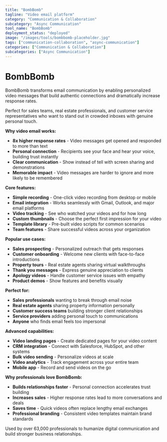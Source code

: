```yaml
---
title: "BombBomb"
tagline: "Video email platform"
category: "Communication & Collaboration"
subcategory: "Async Communication"
tool_name: "BombBomb"
deployment_status: "deployed"
image: "/images/tools/bombbomb-placeholder.jpg"
tags: ["communication-collaboration", "async-communication"]
categories: ["Communication & Collaboration"]
subcategories: ["Async Communication"]
---
```


# BombBomb

BombBomb transforms email communication by enabling personalized video messages that build authentic connections and dramatically increase response rates.

Perfect for sales teams, real estate professionals, and customer service representatives who want to stand out in crowded inboxes with genuine personal touch.

**Why video email works:**
- **8x higher response rates** - Video messages get opened and responded to more than text
- **Personal connection** - Recipients see your face and hear your voice, building trust instantly
- **Clear communication** - Show instead of tell with screen sharing and demonstrations
- **Memorable impact** - Video messages are harder to ignore and more likely to be remembered

**Core features:**
- **Simple recording** - One-click video recording from desktop or mobile
- **Email integration** - Works seamlessly with Gmail, Outlook, and major email platforms
- **Video tracking** - See who watched your videos and for how long
- **Custom thumbnails** - Choose the perfect first impression for your video
- **Template library** - Pre-built video scripts for common scenarios
- **Team features** - Share successful videos across your organization

**Popular use cases:**
- **Sales prospecting** - Personalized outreach that gets responses
- **Customer onboarding** - Welcome new clients with face-to-face introductions
- **Property tours** - Real estate agents sharing virtual walkthroughs
- **Thank you messages** - Express genuine appreciation to clients
- **Apology videos** - Handle customer service issues with empathy
- **Product demos** - Show features and benefits visually

**Perfect for:**
- **Sales professionals** wanting to break through email noise
- **Real estate agents** sharing property information personally
- **Customer success teams** building stronger client relationships
- **Service providers** adding personal touch to communications
- **Anyone** who finds email feels too impersonal

**Advanced capabilities:**
- **Video landing pages** - Create dedicated pages for your video content
- **CRM integration** - Connect with Salesforce, HubSpot, and other systems
- **Bulk video sending** - Personalize videos at scale
- **Video analytics** - Track engagement across your entire team
- **Mobile app** - Record and send videos on the go

**Why professionals love BombBomb:**
- **Builds relationships faster** - Personal connection accelerates trust building
- **Increases sales** - Higher response rates lead to more conversations and deals
- **Saves time** - Quick videos often replace lengthy email exchanges
- **Professional branding** - Consistent video templates maintain brand standards

Used by over 63,000 professionals to humanize digital communication and build stronger business relationships.